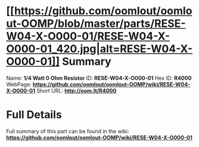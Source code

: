 
[[https://github.com/oomlout/oomlout-OOMP/blob/master/parts/RESE-W04-X-O000-01/RESE-W04-X-O000-01_420.jpg|alt=RESE-W04-X-O000-01]] 
Summary
=================

Name: __1/4 Watt 0 Ohm Resistor__
ID: __RESE-W04-X-O000-01__
Hex ID: __R4000__
WebPage: __https://github.com/oomlout/oomlout-OOMP/wiki/RESE-W04-X-O000-01__
Short URL: __http://oom.lt/R4000__

Full Details
==========================
Full summary of this part can be found in the wiki:   
__https://github.com/oomlout/oomlout-OOMP/wiki/RESE-W04-X-O000-01__   

